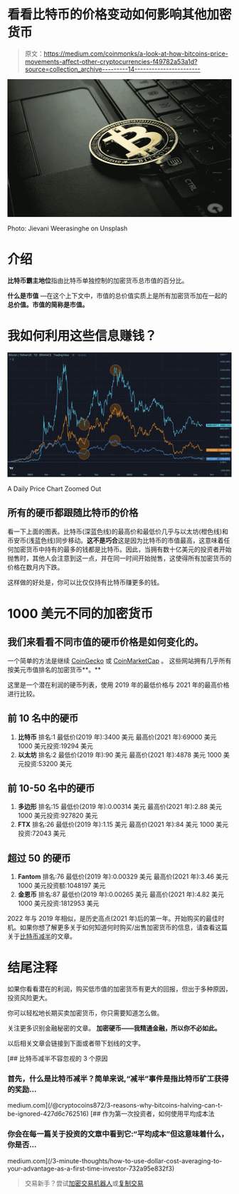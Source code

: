 # 看看比特币的价格变动如何影响其他加密货币

> 原文：<https://medium.com/coinmonks/a-look-at-how-bitcoins-price-movements-affect-other-cryptocurrencies-f49782a53a1d?source=collection_archive---------14----------------------->

![](img/182a61a8b3e9efa247c18a467666782a.png)

Photo: Jievani Weerasinghe on Unsplash

# 介绍

**比特币霸主地位**指由比特币单独控制的加密货币总市值的百分比。

**什么是市值** —在这个上下文中，市值的总价值实质上是所有加密货币加在一起的**总价值。市值的简称是市值。**

# 我如何利用这些信息赚钱？

![](img/68d94cda8126c81bc1d262d8c0773501.png)

A Daily Price Chart Zoomed Out

## 所有的硬币都跟随比特币的价格

看一下上面的图表。比特币(深蓝色线)的最高价和最低价几乎与以太坊(橙色线)和币安币(浅蓝色线)同步移动。**这不是巧合**这是因为比特币的市值最高，这意味着任何加密货币中持有的最多的钱都是比特币。因此，当拥有数十亿美元的投资者开始抛售时，其他人会注意到这一点，并在同一时间开始抛售，这使得所有加密货币的价格在数月内下跌。

这样做的好处是，你可以比仅仅持有比特币赚更多的钱。

# 1000 美元不同的加密货币

## 我们来看看不同市值的硬币价格是如何变化的。

一个简单的方法是继续 [CoinGecko](https://www.coingecko.com/) 或 [CoinMarketCap](https://coinmarketcap.com/) 。
这些网站拥有几乎所有按美元市值排名的加密货币**。**

这里是一个潜在利润的硬币列表，使用 2019 年的最低价格与 2021 年的最高价格进行比较。

## 前 10 名中的硬币

1.  **比特币**
    排名:1
    最低价(2019 年):3400 美元
    最高价(2021 年):69000 美元
    1000 美元投资:19294 美元
2.  **以太坊**
    排名:2
    最低价(2019 年):90 美元
    最高价(2021 年):4878 美元
    1000 美元投资:53200 美元

## 前 10-50 名中的硬币

1.  **多边形**
    排名:15
    最低价(2019 年):0.00314 美元
    最高价(2021 年):2.88 美元
    1000 美元投资:927820 美元
2.  **FTX**
    排名:26
    最低价(2019 年):1.15 美元
    最高价(2021 年):84 美元
    1000 美元投资:72043 美元

## 超过 50 的硬币

1.  **Fantom**
    排名:76
    最低价(2019 年):0.00329 美元
    最高价(2021 年):3.46 美元
    1000 美元投资额:1048197 美元
2.  **金恩币**
    排名:87
    最低价(2019 年):0.00265 美元
    最高价(2021 年):4.82 美元
    1000 美元投资:1812953 美元

2022 年与 2019 年相似，是历史高点(2021 年)后的第一年。开始购买的最佳时机。如果你想了解更多关于如何知道何时购买/出售加密货币的信息，请查看这篇关于[比特币减半](/@cryptocoins872/3-reasons-why-bitcoins-halving-can-t-be-ignored-427d6c762516)的文章。

# 结尾注释

如果你看看潜在的利润，购买低市值的加密货币有更大的回报，但出于多种原因，投资风险更大。

你可以轻松地长期买卖加密货币，你只需要知道怎么做。

关注更多识别金融秘密的文章。
**加密硬币——我精通金融，所以你不必如此。**

以后相关文章会链接到下面或者带下划线的文字。

[](/@cryptocoins872/3-reasons-why-bitcoins-halving-can-t-be-ignored-427d6c762516) [## 比特币减半不容忽视的 3 个原因

### 首先，什么是比特币减半？简单来说,“减半”事件是指比特币矿工获得的奖励…

medium.com](/@cryptocoins872/3-reasons-why-bitcoins-halving-can-t-be-ignored-427d6c762516) [](/3-minute-thoughts/how-to-use-dollar-cost-averaging-to-your-advantage-as-a-first-time-investor-732a95e832f3) [## 作为第一次投资者，如何使用平均成本法

### 你会在每一篇关于投资的文章中看到它:“平均成本”但这意味着什么，你是否…

medium.com](/3-minute-thoughts/how-to-use-dollar-cost-averaging-to-your-advantage-as-a-first-time-investor-732a95e832f3) 

> 交易新手？尝试[加密交易机器人](/coinmonks/crypto-trading-bot-c2ffce8acb2a)或[复制交易](/coinmonks/top-10-crypto-copy-trading-platforms-for-beginners-d0c37c7d698c)